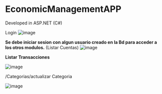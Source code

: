 # EconomicManagementAPP
Developed in ASP.NET (C#)

Login
![image](https://user-images.githubusercontent.com/65835921/161607085-0c60fee3-c1c6-45e6-beb3-6279b00461df.png)



**Se debe iniciar sesion con algun usuario creado en la Bd para acceder a los otros modulos.** (Listar Cuentas)
![image](https://user-images.githubusercontent.com/65835921/161607293-52cf935f-26ff-4974-a8a6-3e6d53aaacd9.png)


**Listar Transacciones**

![image](https://user-images.githubusercontent.com/65835921/161607424-1015f1b6-a39e-433f-8269-75f58ee1cd38.png)


/Categorias/actualizar Categoria

![image](https://user-images.githubusercontent.com/65835921/161607548-d49e8e0e-8eef-4f9b-8755-5a9efe9e445b.png)
